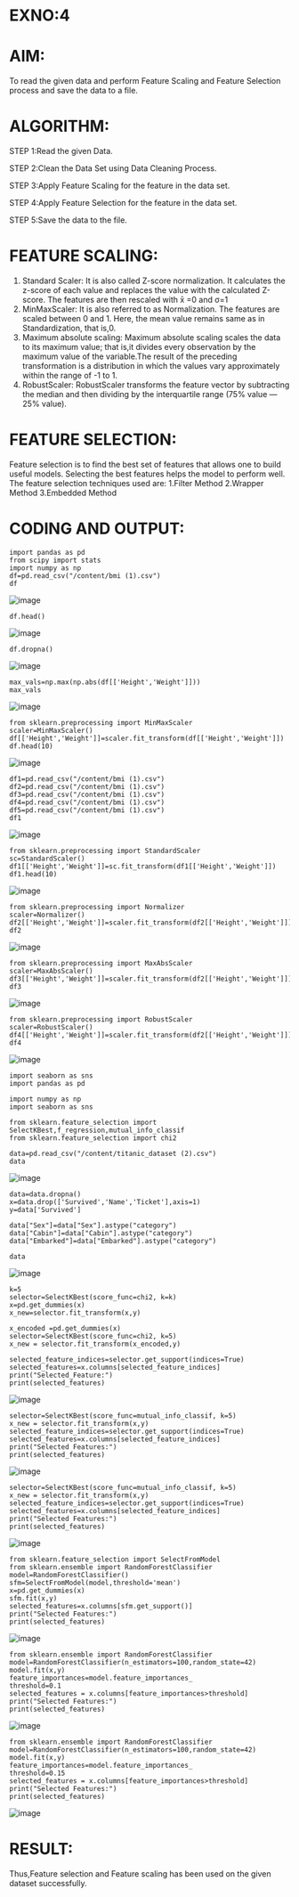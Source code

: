 # EXNO:4
# AIM:
To read the given data and perform Feature Scaling and Feature Selection process and save the
data to a file.

# ALGORITHM:
STEP 1:Read the given Data.

STEP 2:Clean the Data Set using Data Cleaning Process.

STEP 3:Apply Feature Scaling for the feature in the data set.

STEP 4:Apply Feature Selection for the feature in the data set.

STEP 5:Save the data to the file.

# FEATURE SCALING:
1. Standard Scaler: It is also called Z-score normalization. It calculates the z-score of each value and replaces the value with the calculated Z-score. The features are then rescaled with x̄ =0 and σ=1
2. MinMaxScaler: It is also referred to as Normalization. The features are scaled between 0 and 1. Here, the mean value remains same as in Standardization, that is,0.
3. Maximum absolute scaling: Maximum absolute scaling scales the data to its maximum value; that is,it divides every observation by the maximum value of the variable.The result of the preceding transformation is a distribution in which the values vary approximately within the range of -1 to 1.
4. RobustScaler: RobustScaler transforms the feature vector by subtracting the median and then dividing by the interquartile range (75% value — 25% value).

# FEATURE SELECTION:
Feature selection is to find the best set of features that allows one to build useful models. Selecting the best features helps the model to perform well.
The feature selection techniques used are:
1.Filter Method
2.Wrapper Method
3.Embedded Method

# CODING AND OUTPUT:
```
import pandas as pd
from scipy import stats
import numpy as np
df=pd.read_csv("/content/bmi (1).csv")
df
```
![image](https://github.com/user-attachments/assets/d79308b8-b175-42e5-87f1-ae875894aaab)
```
df.head()
```
![image](https://github.com/user-attachments/assets/b2e37cb5-e2f5-4375-b68c-e348ea266f72)
```
df.dropna()
```
![image](https://github.com/user-attachments/assets/1cb5a146-2961-4de4-b87c-0253bc93ddd6)
```
max_vals=np.max(np.abs(df[['Height','Weight']]))
max_vals
```
![image](https://github.com/user-attachments/assets/4f8fadd6-fcd3-46fc-a7ec-aabba5c52223)
```
from sklearn.preprocessing import MinMaxScaler
scaler=MinMaxScaler()
df[['Height','Weight']]=scaler.fit_transform(df[['Height','Weight']])
df.head(10)
```
![image](https://github.com/user-attachments/assets/7e8bc20e-3fa9-4f22-bca4-51d80cfaa99a)
```
df1=pd.read_csv("/content/bmi (1).csv")
df2=pd.read_csv("/content/bmi (1).csv")
df3=pd.read_csv("/content/bmi (1).csv")
df4=pd.read_csv("/content/bmi (1).csv")
df5=pd.read_csv("/content/bmi (1).csv")
df1
```
![image](https://github.com/user-attachments/assets/cd6729fa-2b1a-4d26-8ce8-7d45648c10b6)
```
from sklearn.preprocessing import StandardScaler
sc=StandardScaler()
df1[['Height','Weight']]=sc.fit_transform(df1[['Height','Weight']])
df1.head(10)
```
![image](https://github.com/user-attachments/assets/029a742d-a099-4197-a8ec-1b43e7d31959)
```
from sklearn.preprocessing import Normalizer
scaler=Normalizer()
df2[['Height','Weight']]=scaler.fit_transform(df2[['Height','Weight']])
df2
```
![image](https://github.com/user-attachments/assets/2030ec42-4fd3-45ab-b93a-aa1441fd37f3)
```
from sklearn.preprocessing import MaxAbsScaler
scaler=MaxAbsScaler()
df3[['Height','Weight']]=scaler.fit_transform(df2[['Height','Weight']])
df3
```
![image](https://github.com/user-attachments/assets/fa8c90f9-4227-4560-afc5-0ae0c65db3cf)
```
from sklearn.preprocessing import RobustScaler
scaler=RobustScaler()
df4[['Height','Weight']]=scaler.fit_transform(df2[['Height','Weight']])
df4
```
![image](https://github.com/user-attachments/assets/46cbd2be-74a7-4b1e-84b1-2ef6997faa72)
```
import seaborn as sns
import pandas as pd

import numpy as np 
import seaborn as sns
```
```
from sklearn.feature_selection import SelectKBest,f_regression,mutual_info_classif
from sklearn.feature_selection import chi2
```
```
data=pd.read_csv("/content/titanic_dataset (2).csv")
data
```
![image](https://github.com/user-attachments/assets/00c5b36c-1e73-4fd7-b397-18d5d3cd41da)
```
data=data.dropna()
x=data.drop(['Survived','Name','Ticket'],axis=1)
y=data['Survived']
```
```
data["Sex"]=data["Sex"].astype("category")
data["Cabin"]=data["Cabin"].astype("category")
data["Embarked"]=data["Embarked"].astype("category")
```
```
data
```
![image](https://github.com/user-attachments/assets/d1a1b377-a66e-478b-82ce-090b603c67c0)

```
k=5 
selector=SelectKBest(score_func=chi2, k=k) 
x=pd.get_dummies(x) 
x_new=selector.fit_transform(x,y)
```
```
x_encoded =pd.get_dummies(x) 
selector=SelectKBest(score_func=chi2, k=5) 
x_new = selector.fit_transform(x_encoded,y)
```
```
selected_feature_indices=selector.get_support(indices=True)
selected_features=x.columns[selected_feature_indices]
print("Selected_Feature:")
print(selected_features)
```
![image](https://github.com/user-attachments/assets/f3313d55-2cbe-461d-ab23-102fa99bb92f)
```
selector=SelectKBest(score_func=mutual_info_classif, k=5)
x_new = selector.fit_transform(x,y)
selected_feature_indices=selector.get_support(indices=True)
selected_features=x.columns[selected_feature_indices]
print("Selected Features:")
print(selected_features)
```
![image](https://github.com/user-attachments/assets/25a41bfd-12b8-47bc-8ba3-681e94cbf828)
```
selector=SelectKBest(score_func=mutual_info_classif, k=5)
x_new = selector.fit_transform(x,y)
selected_feature_indices=selector.get_support(indices=True)
selected_features=x.columns[selected_feature_indices]
print("Selected Features:")
print(selected_features)
```
![image](https://github.com/user-attachments/assets/7b1139b1-b8ca-430e-b1b6-6d0b05bfca1e)
```
from sklearn.feature_selection import SelectFromModel
from sklearn.ensemble import RandomForestClassifier
model=RandomForestClassifier()
sfm=SelectFromModel(model,threshold='mean')
x=pd.get_dummies(x)
sfm.fit(x,y)
selected_features=x.columns[sfm.get_support()]
print("Selected Features:")
print(selected_features)
```
![image](https://github.com/user-attachments/assets/c71d5e14-1795-4d6d-ac40-9f54fba843bd)
```
from sklearn.ensemble import RandomForestClassifier
model=RandomForestClassifier(n_estimators=100,random_state=42)
model.fit(x,y)
feature_importances=model.feature_importances_
threshold=0.1
selected_features = x.columns[feature_importances>threshold]
print("Selected Features:")
print(selected_features)
```
![image](https://github.com/user-attachments/assets/d29ab376-a268-4296-b055-fc3ce8c9edf7)
```
from sklearn.ensemble import RandomForestClassifier
model=RandomForestClassifier(n_estimators=100,random_state=42)
model.fit(x,y)
feature_importances=model.feature_importances_
threshold=0.15
selected_features = x.columns[feature_importances>threshold]
print("Selected Features:")
print(selected_features)
```
![image](https://github.com/user-attachments/assets/ca1ac194-652b-4d94-8e12-db38fb8d1eb9)

# RESULT:
Thus,Feature selection and Feature scaling has been used on the given dataset successfully.
